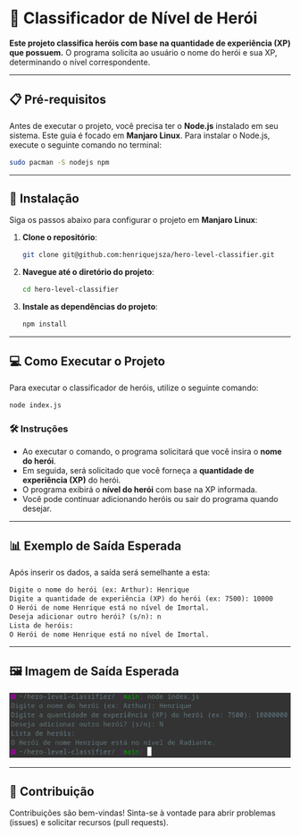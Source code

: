 # 🌟 Classificador de Nível de Herói

**Este projeto classifica heróis com base na quantidade de experiência (XP) que possuem.** O programa solicita ao usuário o nome do herói e sua XP, determinando o nível correspondente.

---

## 📋 Pré-requisitos

Antes de executar o projeto, você precisa ter o **Node.js** instalado em seu sistema. Este guia é focado em **Manjaro Linux**. Para instalar o Node.js, execute o seguinte comando no terminal:

```bash
sudo pacman -S nodejs npm
```

---

## 🚀 Instalação

Siga os passos abaixo para configurar o projeto em **Manjaro Linux**:

1. **Clone o repositório**:

   ```bash
   git clone git@github.com:henriquejsza/hero-level-classifier.git
   ```

2. **Navegue até o diretório do projeto**:

   ```bash
   cd hero-level-classifier
   ```

3. **Instale as dependências do projeto**:

   ```bash
   npm install
   ```

---

## 💻 Como Executar o Projeto

Para executar o classificador de heróis, utilize o seguinte comando:

```bash
node index.js
```

### 🛠️ Instruções

- Ao executar o comando, o programa solicitará que você insira o **nome do herói**.
- Em seguida, será solicitado que você forneça a **quantidade de experiência (XP)** do herói.
- O programa exibirá o **nível do herói** com base na XP informada.
- Você pode continuar adicionando heróis ou sair do programa quando desejar.

---

## 📊 Exemplo de Saída Esperada

Após inserir os dados, a saída será semelhante a esta:

```plaintext
Digite o nome do herói (ex: Arthur): Henrique
Digite a quantidade de experiência (XP) do herói (ex: 7500): 10000
O Herói de nome Henrique está no nível de Imortal.
Deseja adicionar outro herói? (s/n): n
Lista de heróis:
O Herói de nome Henrique está no nível de Imortal.
```

---

## 🖼️ Imagem de Saída Esperada

![Saída Esperada](saida/saida-esperada.png)

---

## 🤝 Contribuição

Contribuições são bem-vindas! Sinta-se à vontade para abrir problemas (issues) e solicitar recursos (pull requests).